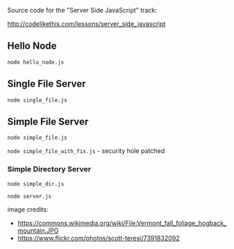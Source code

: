 
Source code for the "Server Side JavaScript" track:

http://codelikethis.com/lessons/server_side_javascript


## Hello Node

`node hello_node.js`


## Single File Server

`node single_file.js`


## Simple File Server

`node simple_file.js`

`node simple_file_with_fix.js`  - security hole patched


### Simple Directory Server

`node simple_dir.js`

`node server.js`

image credits:
* https://commons.wikimedia.org/wiki/File:Vermont_fall_foliage_hogback_mountain.JPG
* https://www.flickr.com/photos/scott-teresi/7391832092
